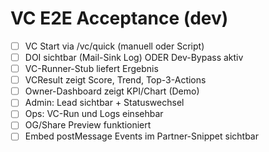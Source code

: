 # VC E2E Acceptance (dev)

- [ ] VC Start via /vc/quick (manuell oder Script)
- [ ] DOI sichtbar (Mail-Sink Log) ODER Dev-Bypass aktiv
- [ ] VC-Runner-Stub liefert Ergebnis
- [ ] VCResult zeigt Score, Trend, Top-3-Actions
- [ ] Owner-Dashboard zeigt KPI/Chart (Demo)
- [ ] Admin: Lead sichtbar + Statuswechsel
- [ ] Ops: VC-Run und Logs einsehbar
- [ ] OG/Share Preview funktioniert
- [ ] Embed postMessage Events im Partner-Snippet sichtbar